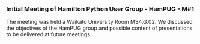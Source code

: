 ### Initial Meeting of Hamilton Python User Group - HamPUG - M#1

The meeting was held a Waikato University Room MS4.G.02. 
We discussed the objectives of the HamPUG group and possible content of presentations to be delivered at future meetings. 

